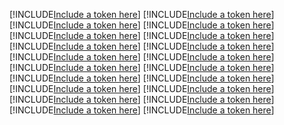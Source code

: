 [!INCLUDE[Include a token here](refs1523494682840/r1.md)]
[!INCLUDE[Include a token here](refs1523494682840/r2.md)]
[!INCLUDE[Include a token here](refs1523494682840/r3.md)]
[!INCLUDE[Include a token here](refs1523494682840/r4.md)]
[!INCLUDE[Include a token here](refs1523494682840/r5.md)]
[!INCLUDE[Include a token here](refs1523494682840/r6.md)]
[!INCLUDE[Include a token here](refs1523494682840/r7.md)]
[!INCLUDE[Include a token here](refs1523494682840/r8.md)]
[!INCLUDE[Include a token here](refs1523494682840/r9.md)]
[!INCLUDE[Include a token here](refs1523494682840/r10.md)]
[!INCLUDE[Include a token here](refs1523494682840/r11.md)]
[!INCLUDE[Include a token here](refs1523494682840/r12.md)]
[!INCLUDE[Include a token here](refs1523494682840/r13.md)]
[!INCLUDE[Include a token here](refs1523494682840/r14.md)]
[!INCLUDE[Include a token here](refs1523494682840/r15.md)]
[!INCLUDE[Include a token here](refs1523494682840/r16.md)]
[!INCLUDE[Include a token here](refs1523494682840/r17.md)]
[!INCLUDE[Include a token here](refs1523494682840/r18.md)]
[!INCLUDE[Include a token here](refs1523494682840/r19.md)]
[!INCLUDE[Include a token here](refs1523494682840/r20.md)]
